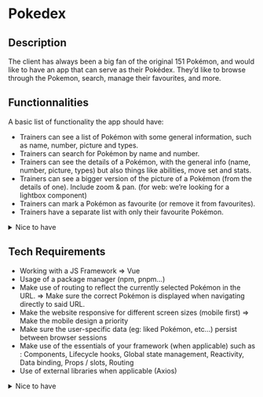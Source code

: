 # Pokedex

## Description
The client has always been a big fan of the original 151 Pokémon, and would like to have an app that can serve as their Pokédex. They’d like to browse through the Pokemon, search, manage their favourites, and more.

## Functionnalities
A basic list of functionality the app should have:
- Trainers can see a list of Pokémon with some general information, such as name, number, picture and types.
- Trainers can search for Pokémon by name and number.
- Trainers can see the details of a Pokémon, with the general info (name, number, picture, types) but also things like abilities, move set and stats.
- Trainers can see a bigger version of the picture of a Pokémon (from the details of one). Include zoom & pan. (for web: we’re looking for a lightbox component)
- Trainers can mark a Pokémon as favourite (or remove it from favourites).
- Trainers have a separate list with only their favourite Pokémon.


<details>
  <summary>Nice to have</summary>
  
  - [ ] Besides their favourites, trainers would also like to manage their team of Pokémon. A trainer’s team is limited to 6 Pokémon.
  - [ ] Quite a few trainers have small devices. The list header (title + search) is quite large, it should collapse when scrolling.
  - [ ] Trainers would like to see more than one picture for Pokémon if available on the detail screen (think carousel like UI).
  - [ ] Trainers would like to see the evolutions of a Pokémon if available, from the detail screen.
  - [ ] Trainers are always on the road in search of new Pokémon so they don’t always have the best connection. The customer would like to have loading and error indicators when data can not be found or it takes long too long. 
  - [ ] Some trainers have large devices. Your implementation should scale gracefully to larger screens. Even better would be to have a “split view”, with the list of Pokémon on the left, and the details of one on the right.
  - [ ] Some trainers are forgetful, and don’t remember the name or number of a pokemon. Searching by type (such as “fire”) should also be possible.
  - [ ] Trainers are used to seeing the stats of a Pokémon in the typical hexagon graph.

  </details>

## Tech Requirements
- Working with a JS Framework => Vue
- Usage of a package manager (npm, pnpm…)
- Make use of routing to reflect the currently selected Pokémon in the URL. => Make sure the correct Pokémon is displayed when navigating directly to said URL.
- Make the website responsive for different screen sizes (mobile first) => Make the mobile design a priority
- Make sure the user-specific data (eg: liked Pokémon, etc…) persist between browser sessions
- Make use of the essentials of your framework (when applicable) such as : Components, Lifecycle hooks, Global state management, Reactivity, Data binding, Props / slots, Routing
- Use of external libraries when applicable (Axios)

<details>
  <summary>Nice to have</summary>
  
  - [ ] Configure a linter to keep your code clean and consistent
  - [ ] Use of utility based css frameworks (TailWind)
  - [ ] Create a ‘404’ page for navigating to URL’s that don’t exist or are invalid
  - [ ] Use event debouncing/throttling when applicable
  - [ ] Make sure there is an indicator when loading new data, and make sure no old data is visible when changing selected Pokémon

  </details>
